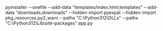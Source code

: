 pyinstaller --onefile --add-data "templates/index.html;templates" --add-data "downloads;downloads" --hidden-import pyexpat --hidden-import pkg_resources.py2_warn --paths "C:\Python312\DLLs" --paths "C:\Python312\Lib\site-packages" app.py
